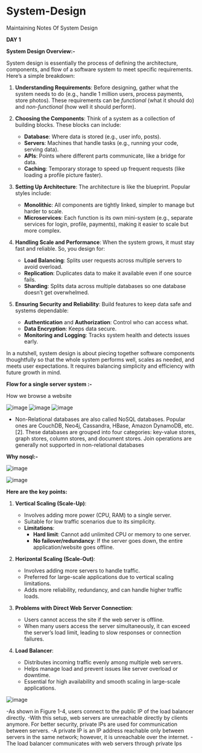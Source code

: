 # System-Design
Maintaining Notes Of System Design


**DAY 1**

**System Design Overview:-**

System design is essentially the process of defining the architecture, components, and flow of a software system to meet specific requirements. Here’s a simple breakdown:

1. **Understanding Requirements**: Before designing, gather what the system needs to do (e.g., handle 1 million users, process payments, store photos). These requirements can be *functional* (what it should do) and *non-functional* (how well it should perform).

2. **Choosing the Components**: Think of a system as a collection of building blocks. These blocks can include:
   - **Database**: Where data is stored (e.g., user info, posts).
   - **Servers**: Machines that handle tasks (e.g., running your code, serving data).
   - **APIs**: Points where different parts communicate, like a bridge for data.
   - **Caching**: Temporary storage to speed up frequent requests (like loading a profile picture faster).

3. **Setting Up Architecture**: The architecture is like the blueprint. Popular styles include:
   - **Monolithic**: All components are tightly linked, simpler to manage but harder to scale.
   - **Microservices**: Each function is its own mini-system (e.g., separate services for login, profile, payments), making it easier to scale but more complex.

4. **Handling Scale and Performance**: When the system grows, it must stay fast and reliable. So, you design for:
   - **Load Balancing**: Splits user requests across multiple servers to avoid overload.
   - **Replication**: Duplicates data to make it available even if one source fails.
   - **Sharding**: Splits data across multiple databases so one database doesn’t get overwhelmed.

5. **Ensuring Security and Reliability**: Build features to keep data safe and systems dependable:
   - **Authentication** and **Authorization**: Control who can access what.
   - **Data Encryption**: Keeps data secure.
   - **Monitoring and Logging**: Tracks system health and detects issues early.

In a nutshell, system design is about piecing together software components thoughtfully so that the whole system performs well, scales as needed, and meets user expectations. It requires balancing simplicity and efficiency with future growth in mind.



**Flow for a single server system :-**

How we browse a website

![image](https://github.com/user-attachments/assets/92ebe602-039e-4d0f-84c2-7b228217138f)
![image](https://github.com/user-attachments/assets/f1cfed17-baad-433d-b3f1-909dfc7c910b)
![image](https://github.com/user-attachments/assets/2a76c525-4b87-4600-8f99-c087569559ec)

- Non-Relational databases are also called NoSQL databases. 
Popular ones are CouchDB, Neo4j, Cassandra, HBase, Amazon DynamoDB, etc. [2].
These databases are grouped into four categories: key-value stores, graph stores, column stores, and document stores. Join operations are generally not supported in non-relational databases

**Why nosql:-**

![image](https://github.com/user-attachments/assets/a8d18283-889a-4540-8a43-e272312864d9)

![image](https://github.com/user-attachments/assets/24930d13-b67e-447a-a911-cc593c4f0a7a)

**Here are the key points:**

1. **Vertical Scaling (Scale-Up)**:
   - Involves adding more power (CPU, RAM) to a single server.
   - Suitable for low traffic scenarios due to its simplicity.
   - **Limitations**:
     - **Hard limit**: Cannot add unlimited CPU or memory to one server.
     - **No failover/redundancy**: If the server goes down, the entire application/website goes offline.

2. **Horizontal Scaling (Scale-Out)**:
   - Involves adding more servers to handle traffic.
   - Preferred for large-scale applications due to vertical scaling limitations.
   - Adds more reliability, redundancy, and can handle higher traffic loads.

3. **Problems with Direct Web Server Connection**:
   - Users cannot access the site if the web server is offline.
   - When many users access the server simultaneously, it can exceed the server’s load limit, leading to slow responses or connection failures.

4. **Load Balancer**:
   - Distributes incoming traffic evenly among multiple web servers.
   - Helps manage load and prevent issues like server overload or downtime.
   - Essential for high availability and smooth scaling in large-scale applications.

![image](https://github.com/user-attachments/assets/eb93db5e-b50f-489a-811a-5c692c49e617)

-As shown in Figure 1-4, users connect to the public IP of the load balancer directly.
-With this setup, web servers are unreachable directly by clients anymore. For better security, private IPs are used for communication between servers. 
-A private IP is an IP address reachable only between servers in the same network; however, it is unreachable over the internet.
-The load balancer communicates with web servers through private Ips


